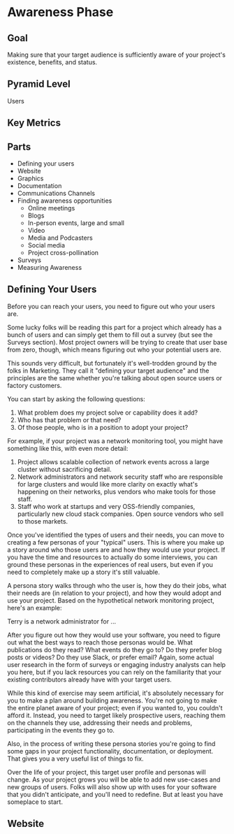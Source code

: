 # Awareness Phase

## Goal

Making sure that your target audience is sufficiently aware of your project's existence, benefits, and status.

## Pyramid Level

Users

## Key Metrics

## Parts

* Defining your users
* Website
* Graphics
* Documentation
* Communications Channels
* Finding awareness opportunities
  * Online meetings
  * Blogs
  * In-person events, large and small
  * Video
  * Media and Podcasters
  * Social media
  * Project cross-pollination
* Surveys
* Measuring Awareness

## Defining Your Users

Before you can reach your users, you need to figure out who your users are.

Some lucky folks will be reading this part for a project which already has a bunch of users and can simply get them to fill out a survey (but see the Surveys section).  Most project owners will be trying to create that user base from zero, though, which means figuring out who your potential users are.

This sounds very difficult, but fortunately it's well-trodden ground by the folks in Marketing.  They call it "defining your target audience" and the principles are the same whether you're talking about open source users or factory customers.

You can start by asking the following questions:

1. What problem does my project solve or capability does it add?
2. Who has that problem or that need?
3. Of those people, who is in a position to adopt your project?

For example, if your project was a network monitoring tool, you might have something like this, with even more detail:

1. Project allows scalable collection of network events across a large cluster without sacrificing detail.
2. Network administrators and network security staff who are responsible for large clusters and would like more clarity on exactly what's happening on their networks, plus vendors who make tools for those staff.
3. Staff who work at startups and very OSS-friendly companies, particularly new cloud stack companies.  Open source vendors who sell to those markets.

Once you've identified the types of users and their needs, you can move to creating a few personas of your "typical" users.  This is where you make up a story around who those users are and how they would use your project.  If you have the time and resources to actually do some interviews, you can ground these personas in the experiences of real users, but even if you need to completely make up a story it's still valuable.

A persona story walks through who the user is, how they do their jobs, what their needs are (in relation to your project), and how they would adopt and use your project.  Based on the hypothetical network monitoring project, here's an example:

Terry is a network administrator for ...

After you figure out how they would use your software, you need to figure out what the best ways to reach those personas would be.  What publications do they read?  What events do they go to?  Do they prefer blog posts or videos?  Do they use Slack, or prefer email?  Again, some actual user research in the form of surveys or engaging industry analysts can help you here, but if you lack resources you can rely on the familiarity that your existing contributors already have with your target users.

While this kind of exercise may seem artificial, it's absolutely necessary for you to make a plan around building awareness.  You're not going to make the entire planet aware of your project; even if you wanted to, you couldn't afford it.  Instead, you need to target likely prospective users, reaching them on the channels they use, addressing their needs and problems, participating in the events they go to.

Also, in the process of writing these persona stories you're going to find some gaps in your project functionality, documentation, or deployment.  That gives you a very useful list of things to fix.

Over the life of your project, this target user profile and personas will change.  As your project grows you will be able to add new use-cases and new groups of users.  Folks will also show up with uses for your software that you didn't anticipate, and you'll need to redefine.  But at least you have someplace to start.

## Website
